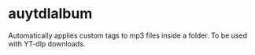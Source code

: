 # auytdlalbum
Automatically applies custom tags to mp3 files inside a folder. To be used with YT-dlp downloads.
